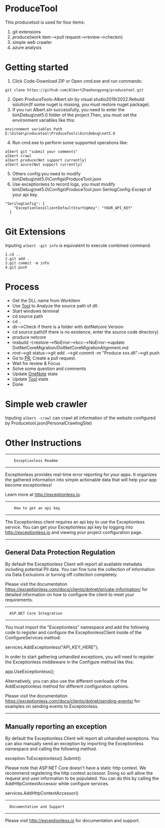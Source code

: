 # ProduceTool
This producetool is used for four items:
1. git extensions
2. produce(work item-->pull request-->review-->checkin)
3. simple web crawler
4. azure analysis

# Getting started
1. Click Code-Download ZIP or Open cmd.exe and run commands:
```
git clone https://github.com/AlbertZhaohongyong/producetool.git
```
2. Open ProduceTools-Albert.sln by visual studio2019/2022.Rebuild solution(If some nuget is missing, you must restore nuget package).
3. If you run Albert.sln successfully, you need to enter the bin\Debug\net5.0 folder of the project.Then, you must set the environment variables like this:
```
environment variables Path E:\Gitee\producetool\ProduceTools\bin\Debug\net5.0
```
4. Run cmd.exe to perform some supported operations like:
```
albert git "submit your comments"
albert crawl
albert produce(Not support currently)
albert azure(Not support currently)
```
5. Others config:you need to modify bin\Debug\net5.0\Configs\ProduceTool.json
6. Use exceptionless to record logs, you must modify bin\Debug\net5.0\Configs\ProduceTool.json SerilogConfig-Except of your api key.
```
"SerilogConfig": {
    "ExceptionlessClientDefaultStartUpKey": "YOUR_API_KEY"
  }
```
# Git Extensions
Inputing ```albert -git info``` is equivalent to execute combined command.
```
1.cd ..
2.git add .
3.git commit -m info
4.git push
```

# Process
- Get the DLL name from WorkItem
- Use [Tool](http://10.158.22.18/#/QueryAssemblyDetail) to Analyze the source path of dll.
- Start windows terminal
- cd source path
- cd ..
- dir-->Check if there is a folder with dotNetcore Version
- cd source path(If there is no existence, enter the source code directory)
- produce netcore
- msbuild -t:restore-->NoError-->bcc-->NoError-->update DotNetCoreMigration/DotNetCoreMigrationAlignment.md
- root-->git status-->git add .-->git commit -m "Produce xxx.dll"-->git push
- Go to [PR](https://o365exchange.visualstudio.com/O365%20Core/_workitems/edit/1780212/), Create a pull request.
- Wait for review & Focus
- Solve some question and comments
- Update [OneNote](https://microsoftapc-my.sharepoint.com/:o:/r/personal/v-texu_microsoft_com/_layouts/15/Doc.aspx?sourcedoc=%7Bd42fa092-9b22-4fb3-b194-0176df355d83%7D&action=edit&wd=target(Produce.one%7CD63373F8-D85E-4ACB-A1AD-F7EF27486E29%2FMapiHttp%20Produce%20for%202021-Aug-Sprint8%7Cee2ac6c6-8a84-428e-a45b-08d143a646d5%2F)) state 
- Update [Tool](http://10.158.22.18/#/QueryAssemblyDetail) state
- Done

# Simple web crawler
Inputing ```albert -crawl``` can crawl all information of the website configured by Producetool.json(PersonalCrawlingSite)

# Other Instructions
-------------------------------------
        Exceptionless Readme
-------------------------------------
Exceptionless provides real-time error reporting for your apps. It organizes the
gathered information into simple actionable data that will help your app become
exceptionless!

Learn more at http://exceptionless.io.

-------------------------------------
        How to get an api key
-------------------------------------
The Exceptionless client requires an api key to use the Exceptionless service.
You can get your Exceptionless api key by logging into http://exceptionless.io
and viewing your project configuration page.

-------------------------------------
  General Data Protection Regulation
-------------------------------------
By default the Exceptionless Client will report all available metadata including potential PII data.
You can fine tune the collection of information via Data Exclusions or turning off collection completely.

Please visit the documentation https://exceptionless.com/docs/clients/dotnet/private-information/
for detailed information on how to configure the client to meet your requirements.

-------------------------------------
      ASP.NET Core Integration
-------------------------------------
You must import the "Exceptionless" namespace and add the following code to register and configure
the ExceptionlessClient inside of the ConfigureServices method:

services.AddExceptionless("API_KEY_HERE");

In order to start gathering unhandled exceptions, you will need to register the Exceptionless
middleware in the Configure method like this:

app.UseExceptionless();

Alternatively, you can also use the different overloads of the AddExceptionless method
for different configuration options.

Please visit the documentation https://exceptionless.com/docs/clients/dotnet/sending-events/
for examples on sending events to Exceptionless.

-------------------------------------
   Manually reporting an exception
-------------------------------------
By default the Exceptionless Client will report all unhandled exceptions. You can
also manually send an exception by importing the Exceptionless namespace and calling
the following method.

exception.ToExceptionless().Submit()

Please note that ASP.NET Core doesn't have a static http context. We recommend registering
the http context accessor. Doing so will allow the request and user information to be populated.
You can do this by calling the AddHttpContextAccessor while configure services.

services.AddHttpContextAccessor()

-------------------------------------
      Documentation and Support
-------------------------------------
Please visit http://exceptionless.io for documentation and support.
